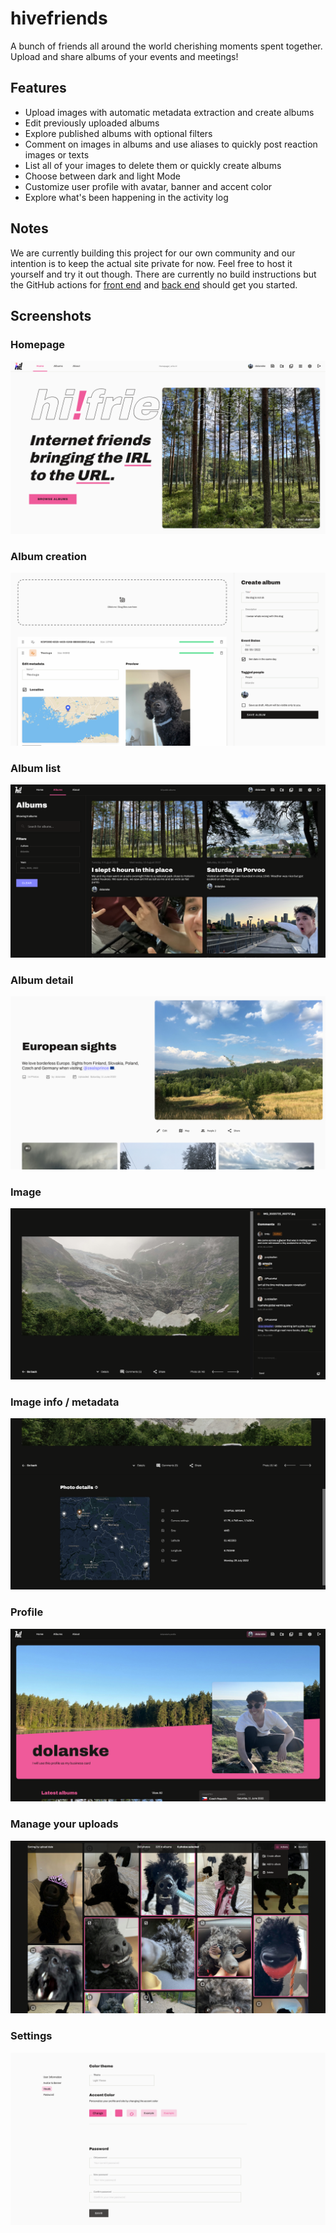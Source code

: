 
# hivefriends

A bunch of friends all around the world cherishing moments spent together.
Upload and share albums of your events and meetings!

## Features

- Upload images with automatic metadata extraction and create albums
- Edit previously uploaded albums
- Explore published albums with optional filters
- Comment on images in albums and use aliases to quickly post reaction images
  or texts
- List all of your images to delete them or quickly create albums
- Choose between dark and light Mode
- Customize user profile with avatar, banner and accent color
- Explore what's been happening in the activity log

## Notes

We are currently building this project for our own community and our intention
is to keep the actual site private for now. Feel free to host it yourself and
try it out though. There are currently no build instructions but the GitHub
actions for
[front end](https://github.com/Mavulp/hivefriends/blob/main/.github/workflows/deploy-frontend.yml)
and
[back end](https://github.com/Mavulp/hivefriends/blob/main/.github/workflows/deploy-backend.yml)
should get you started.

## Screenshots

### Homepage

![Screenshot of the album list](/screenshots/frontpage.png "Homepage")

### Album creation

![Screenshot of the album list](/screenshots/create.png "Upload album")

### Album list

![Screenshot of the album list](/screenshots/albums.png "Album list")

### Album detail

![Screenshot of the album list](/screenshots/album.png "Album detail")

### Image

![Screenshot of an image in detail](/screenshots/photo.png "Photo detail")

### Image info / metadata

![Screenshot of an image in detail](/screenshots/photo_details.png "Photo Information")

### Profile

![Screenshot of a user profile](/screenshots/profile.png "User Profile")

### Manage your uploads

![Screenshot of a user profile](/screenshots/manage.png "User Settings")

### Settings

![Screenshot of a user profile](/screenshots/settings.png "User Settings")
